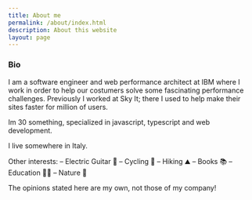 ```yaml
---
title: About me
permalink: /about/index.html
description: About this website
layout: page
---
```

### Bio

I am a software engineer and web performance architect at IBM where I work in order to help our costumers solve some fascinating performance challenges.
Previously I worked at Sky It; there I used to help make their sites faster for million of users.

Im 30 something, specialized in javascript, typescript and web development.

I live somewhere in Italy.

Other interests:
– Electric Guitar 🎸
– Cycling 🚵
– Hiking ⛰️
– Books 📚
– Education 👨‍🏫
– Nature 🍂

The opinions stated here are my own, not those of my company!

<!-- 
Edit your preferences in `assets/css/design-tokens`.
 !-->